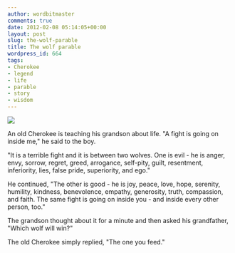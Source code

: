 ```yaml
---
author: wordbitmaster
comments: true
date: 2012-02-08 05:14:05+00:00
layout: post
slug: the-wolf-parable
title: The wolf parable
wordpress_id: 664
tags:
- Cherokee
- legend
- life
- parable
- story
- wisdom
---
```


![](http://media.tumblr.com/tumblr_lytxilaUdi1qfn08u.jpg)




An old Cherokee is teaching his grandson about life. "A fight is going on inside me," he said to the boy.




"It is a terrible fight and it is between two wolves. One is evil - he is anger, envy, sorrow, regret, greed, arrogance, self-pity, guilt, resentment, inferiority, lies, false pride, superiority, and ego."




He continued, "The other is good - he is joy, peace, love, hope, serenity, humility, kindness, benevolence, empathy, generosity, truth, compassion, and faith. The same fight is going on inside you - and inside every other person, too."




The grandson thought about it for a minute and then asked his grandfather, "Which wolf will win?"




The old Cherokee simply replied, "The one you feed."
